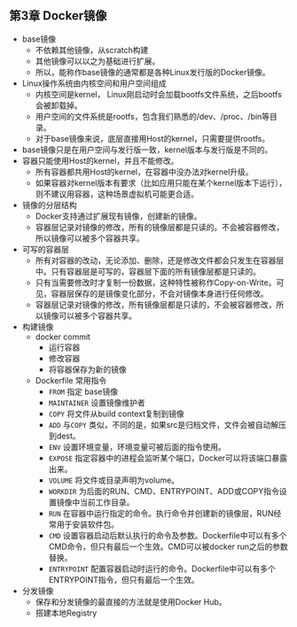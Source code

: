 ## 第3章 Docker镜像
- base镜像
	- 不依赖其他镜像，从scratch构建
	- 其他镜像可以以之为基础进行扩展。
	- 所以，能称作base镜像的通常都是各种Linux发行版的Docker镜像。
- Linux操作系统由内核空间和用户空间组成
	- 内核空间是kernel， Linux刚启动时会加载bootfs文件系统，之后bootfs会被卸载掉。
	- 用户空间的文件系统是rootfs，包含我们熟悉的/dev、/proc、/bin等目录。
	- 对于base镜像来说，底层直接用Host的kernel，只需要提供rootfs。
- base镜像只是在用户空间与发行版一致，kernel版本与发行版是不同的。
- 容器只能使用Host的kernel，并且不能修改。
	- 所有容器都共用Host的kernel，在容器中没办法对kernel升级。
	- 如果容器对kernel版本有要求（比如应用只能在某个kernel版本下运行），则不建议用容器，这种场景虚拟机可能更合适。
- 镜像的分层结构
	- Docker支持通过扩展现有镜像，创建新的镜像。
	- 容器层记录对镜像的修改，所有的镜像层都是只读的。不会被容器修改，所以镜像可以被多个容器共享。
- 可写的容器层
	- 所有对容器的改动，无论添加、删除，还是修改文件都会只发生在容器层中。只有容器层是可写的，容器层下面的所有镜像层都是只读的。
	- 只有当需要修改时才复制一份数据，这种特性被称作Copy-on-Write。可见，容器层保存的是镜像变化部分，不会对镜像本身进行任何修改。
	- 容器层记录对镜像的修改，所有镜像层都是只读的，不会被容器修改，所以镜像可以被多个容器共享。
- 构建镜像
	- docker commit
		- 运行容器
		- 修改容器
		- 将容器保存为新的镜像
	- Dockerfile 常用指令
		- `FROM` 指定 base镜像
		- `MAINTAINER` 设置镜像维护者
		- `COPY` 将文件从build context复制到镜像
		- `ADD` 与`COPY` 类似，不同的是，如果src是归档文件，文件会被自动解压到dest。
		- `ENV` 设置环境变量，环境变量可被后面的指令使用。
		- `EXPOSE` 指定容器中的进程会监听某个端口，Docker可以将该端口暴露出来。
		- `VOLUME` 将文件或目录声明为volume。
		- `WORKDIR` 为后面的RUN、CMD、ENTRYPOINT、ADD或COPY指令设置镜像中当前工作目录。
		- `RUN` 在容器中运行指定的命令。执行命令并创建新的镜像层，RUN经常用于安装软件包。
		- `CMD` 设置容器启动后默认执行的命令及参数。Dockerfile中可以有多个CMD命令，但只有最后一个生效。CMD可以被docker run之后的参数替换。
		- `ENTRYPOINT` 配置容器启动时运行的命令。Dockerfile中可以有多个ENTRYPOINT指令，但只有最后一个生效。
- 分发镜像
	- 保存和分发镜像的最直接的方法就是使用Docker Hub。
	- 搭建本地Registry